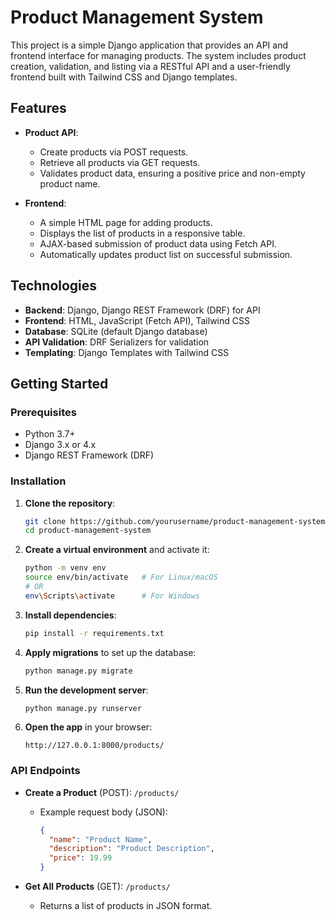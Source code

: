 # Product Management System

This project is a simple Django application that provides an API and frontend interface for managing products. The system includes product creation, validation, and listing via a RESTful API and a user-friendly frontend built with Tailwind CSS and Django templates.

## Features

- **Product API**: 
  - Create products via POST requests.
  - Retrieve all products via GET requests.
  - Validates product data, ensuring a positive price and non-empty product name.
  
- **Frontend**: 
  - A simple HTML page for adding products.
  - Displays the list of products in a responsive table.
  - AJAX-based submission of product data using Fetch API.
  - Automatically updates product list on successful submission.

## Technologies

- **Backend**: Django, Django REST Framework (DRF) for API
- **Frontend**: HTML, JavaScript (Fetch API), Tailwind CSS
- **Database**: SQLite (default Django database)
- **API Validation**: DRF Serializers for validation
- **Templating**: Django Templates with Tailwind CSS

## Getting Started

### Prerequisites

- Python 3.7+
- Django 3.x or 4.x
- Django REST Framework (DRF)

### Installation

1. **Clone the repository**:

   ```bash
   git clone https://github.com/yourusername/product-management-system.git
   cd product-management-system
   ```

2. **Create a virtual environment** and activate it:

   ```bash
   python -m venv env
   source env/bin/activate   # For Linux/macOS
   # OR
   env\Scripts\activate      # For Windows
   ```

3. **Install dependencies**:

   ```bash
   pip install -r requirements.txt
   ```

4. **Apply migrations** to set up the database:

   ```bash
   python manage.py migrate
   ```

5. **Run the development server**:

   ```bash
   python manage.py runserver
   ```

6. **Open the app** in your browser:

   ```
   http://127.0.0.1:8000/products/
   ```

### API Endpoints

- **Create a Product** (POST): `/products/`
  - Example request body (JSON):
    ```json
    {
      "name": "Product Name",
      "description": "Product Description",
      "price": 19.99
    }
    ```

- **Get All Products** (GET): `/products/`
  - Returns a list of products in JSON format.
